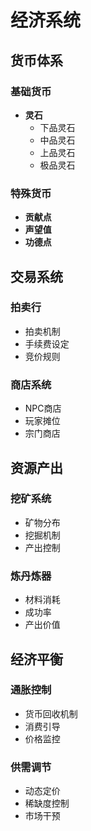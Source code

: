 # 经济系统

## 货币体系

### 基础货币
- **灵石**
  - 下品灵石
  - 中品灵石
  - 上品灵石
  - 极品灵石

### 特殊货币
- **贡献点**
- **声望值**
- **功德点**

## 交易系统

### 拍卖行
- 拍卖机制
- 手续费设定
- 竞价规则

### 商店系统
- NPC商店
- 玩家摊位
- 宗门商店

## 资源产出

### 挖矿系统
- 矿物分布
- 挖掘机制
- 产出控制

### 炼丹炼器
- 材料消耗
- 成功率
- 产出价值

## 经济平衡

### 通胀控制
- 货币回收机制
- 消费引导
- 价格监控

### 供需调节
- 动态定价
- 稀缺度控制
- 市场干预